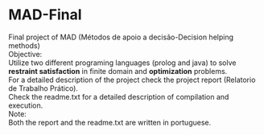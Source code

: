 # MAD-Final
Final project of MAD (Métodos de apoio a decisão-Decision helping methods) <br>
Objective:<br>
Utilize two different programing languages (prolog and java) to solve <b>restraint satisfaction</b> in finite domain and <b>optimization</b> problems. <br>
For a detailed description of the project check the project report (Relatorio de Trabalho Prático). <br>
Check the readme.txt for a detailed description of compilation and execution. <br>
Note:<br>
Both the report and the readme.txt are written in portuguese. <br>
